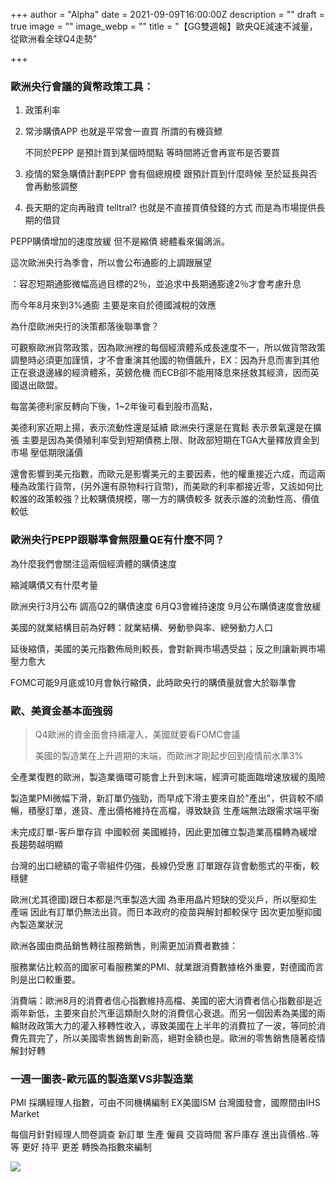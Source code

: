 +++
author = "Alpha"
date = 2021-09-09T16:00:00Z
description = ""
draft = true
image = ""
image_webp = ""
title = "【GG雙週報】歐央QE減速不減量，從歐洲看全球Q4走勢"

+++
### 歐洲央行會議的貨幣政策工具：

1. 政策利率
2. 常涉購債APP 也就是平常會一直買 所謂的有機貨鰾

   不同於PEPP 是預計買到某個時間點 等時間將近會再宣布是否要買
3. 疫情的緊急購債計劃PEPP 會有個總規模 跟預計買到什麼時候 至於延長與否會再動態調整
4. 長天期的定向再融資 telltral?  也就是不直接買債發錢的方式 而是為市場提供長期的借貸

PEPP購債增加的速度放緩 但不是縮債  總體看來偏鴿派。

這次歐洲央行為季會，所以會公布通膨的上調跟展望

：容忍短期通膨微幅高過目標的2％，並追求中長期通膨達2％才會考慮升息

而今年8月來到3%通膨 主要是來自於德國減稅的效應

為什麼歐洲央行的決策都落後聯準會？

可觀察歐洲貨幣政策，因為歐洲裡的每個經濟體系成長速度不一，所以做貨幣政策調整時必須更加謹慎，才不會重演其他國的物價飆升，EX：因為升息而害到其他正在衰退邊緣的經濟體系，英鎊危機 而ECB卻不能用降息來拯救其經濟，因而英國退出歐盟。

每當美德利家反轉向下後，1\~2年後可看到股市高點，

美德利家近期上揚，表示流動性還是延續 歐洲央行還是在寬鬆 表示景氣還是在擴張 主要是因為美債殖利率受到短期債務上限、財政部短期在TGA大量釋放資金到市場 壓低期限議價

還會影響到美元指數，而歐元是影響美元的主要因素，他的權重接近六成，而這兩種為政策行貨幣，(另外還有原物料行貨幣)，而美歐的利率都接近零，又該如何比較誰的政策較強？比較購債規模，哪一方的購債較多 就表示誰的流動性高、價值較低

### 歐洲央行PEPP跟聯準會無限量QE有什麼不同？

為什麼我們會關注這兩個經濟體的購債速度

縮減購債又有什麼考量

歐洲央行3月公布 調高Q2的購債速度 6月Q3會維持速度 9月公布購債速度會放緩

美國的就業結構目前為好轉：就業結構、勞動參與率、總勞動力人口

延後縮債，美國的美元指數佈局則較長，會對新興市場遇受益；反之則讓新興市場壓力愈大

FOMC可能9月底或10月會執行縮債，此時歐央行的購債量就會大於聯準會

### 歐、美資金基本面強弱

> Q4歐洲的資金面會持續灌入，美國就要看FOMC會議
>
> 美國的製造業在上升週期的末端，而歐洲才剛起步回到疫情前水準3%

全產業復甦的歐洲，製造業循環可能會上升到末端，經濟可能面臨增速放緩的風險

製造業PMI微幅下滑，新訂單仍強勁，而早成下滑主要來自於"產出"，供貨較不順暢，積壓訂單，進貨、產出價格維持在高檔，導致缺貨 生產端無法跟需求端平衡

未完成訂單-客戶單存貨 中國較弱 美國維持，因此更加確立製造業高檔轉為緩增長趨勢越明顯

台灣的出口總額的電子零組件仍強，長線仍受惠 訂單跟存貨會動態式的平衡，較穩健

歐洲(尤其德國)跟日本都是汽車製造大國 為車用晶片短缺的受災戶，所以壓抑生產端 因此有訂單仍無法出貨。而日本政府的疫苗與解封都較保守 因次更加壓抑國內製造業狀況

歐洲各國由商品銷售轉往服務銷售，則需更加消費者數據：

服務業佔比較高的國家可看服務業的PMI、就業跟消費數據格外重要，對德國而言則是出口較重要。

消費端：歐洲8月的消費者信心指數維持高檔、美國的密大消費者信心指數卻是近兩年新低，主要來自於汽車這類耐久財的消費信心衰退。而另一個因素為美國的兩輪財政政策大力的灌入移轉性收入，導致美國在上半年的消費拉了一波，等同於消費先買完了，所以美國零售銷售創新高，絕對金額也是。歐洲的零售銷售隨著疫情解封好轉

### 一週一圖表-歐元區的製造業VS非製造業

PMI 採購經理人指數，可由不同機構編制 EX美國ISM 台灣國發會，國際間由IHS Market

每個月針對經理人問卷調查 新訂單 生產 僱員 交貨時間 客戶庫存 進出貨價格..等等 更好 持平 更差 轉換為指數來編制

![](/images/歐元區-製造業&非製造業指數.png)